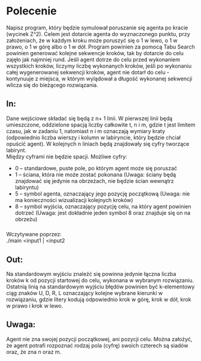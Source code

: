# Polecenie
Napisz program, który będzie symulował poruszanie się agenta po kracie (wycinek Z^2). Celem jest dotarcie agenta do wyznaczonego punktu, przy założeniach,
że w każdym kroku może poruszyć się o 1 w lewo, o 1 w prawo, o 1 w górę albo o 1 w dół. Program powinien za pomocą Tabu Search powinien generować kolejne
sekwencje kroków, tak by dotarcie do celu zajęło jak najmniej rund. Jeśli agent dotrze do celu przed wykonaniem wszystkich kroków, liczymy liczbę wykonanych
kroków, jeśli po wykonaniu całej wygenerowanej sekwencji kroków, agent nie dotarł do celu - kontynuuje z miejsca, w którym wylądował a długość wykonanej
sekwencji wlicza się do bieżącego rozwiązania.

## In: 
Dane wejściowe składać się będą z n+ 1 linii. W pierwszej linii będą umieszczone, oddzielone spacją liczby całkowite t, n i m, gdzie t jest limitem
czasu, jak w zadaniu 1, natomiast n i m oznaczają wymiary kraty (odpowiednio liczba wierszy i kolumn w labiryncie, który będzie chciał opuścić
agent). W kolejnych n liniach będą znajdowały się cyfry tworzące labirynt.
</br>
Między cyframi nie będzie spacji. Możliwe cyfry:
* 0 – standardowe, puste pole, po którym agent może się poruszać
* 1 – ściana, która nie może zostać pokonana (Uwaga: ściany będą znajdować się jedynie na obrzeżach, nie będzie ścian wewnątrz labiryntu)
* 5 – symbol agenta, oznaczający jego pozycję początkową (Uwaga: nie ma konieczności wizualizacji kolejnych kroków)
* 8 – symbol wyjścia, oznaczający pozycję celu, na który agent powinien dotrzeć (Uwaga: jest dokładnie jeden symbol 8 oraz znajduje się on na obrzeżu)
#####
Wczytywane poprzez:</br>
./main <input1 | <input2

## Out: 
Na standardowym wyjściu znaleźć się powinna jedynie łączna liczba kroków k od pozycji startowej do celu, wykonana w wybranym rozwiązaniu.
Ostatnią linią na standardowym wyjściu błędów powinien być k-elementowy ciąg znaków U, D, R, L oznaczający kolejne wybrane kierunki w rozwiązaniu,
gdzie litery kodują odpowiednio krok w górę, krok w dół, krok w prawo i krok w lewo.

## Uwaga: 
Agent nie zna swojej pozycji początkowej, ani pozycji celu. Można założyć, że agent potrafi rozpoznać rodzaj pola (cyfrę) swoich czterech są siadów oraz, że zna n oraz m.
